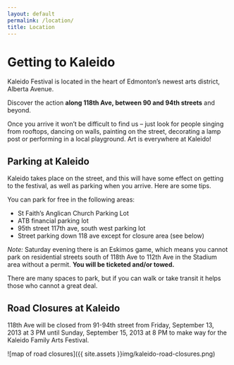 ```yaml
---
layout: default
permalink: /location/
title: Location
---
```


# Getting to Kaleido

Kaleido Festival is located in the heart of Edmonton’s newest arts district, Alberta Avenue.

Discover the action **along 118th Ave, between 90 and 94th streets** and beyond. <!-- You can view our full venue list and map here. -->

Once you arrive it won’t be difficult to find us – just look for people singing from rooftops, dancing on walls, painting on the street, decorating a lamp post or performing in a local playground. Art is everywhere at Kaleido!

<!-- ## Where to Park?
As roads are closed, you’ll need to give some thought to available parking. You can find out about all of that on our road closure and parking page here. -->

## Parking at Kaleido

Kaleido takes place on the street, and this will have some effect on getting to the festival, as well as parking when you arrive. Here are some tips.

You can park for free in the following areas:

- St Faith’s Anglican Church Parking Lot
- ATB financial parking lot
- 95th street 117th ave, south west parking lot
- Street parking down 118 ave except for closure area (see below)

*Note:* Saturday evening there is an Eskimos game, which means you cannot park on residential streets south of 118th Ave to 112th Ave in the Stadium area without a permit. **You will be ticketed and/or towed.**

There are many spaces to park, but if you can walk or take transit it helps those who cannot a great deal.


## Road Closures at Kaleido

118th Ave will be closed from 91-94th street from Friday, September 13, 2013 at 3 PM until Sunday, September 15, 2013 at 8 PM to make way for the Kaleido Family Arts Festival.

![map of road closures]({{ site.assets }}img/kaleido-road-closures.png)
